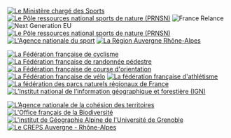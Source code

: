 [![Le Ministère chargé des Sports](/medias/Ministere_sports_2022.png)](https://www.sports.gouv.fr/)<spacer w="1"></spacer>
[![Le Pôle ressources national sports de nature (PRNSN)](/medias/prnsn.png)](https://www.sportsdenature.gouv.fr/)<spacer w="1"></spacer>
![France Relance](/medias/France_Relance.png)<spacer w="0"></spacer>
![Next Generation EU](/medias/NextGenerationEU.png)<spacer w="0"></spacer>
[![Le Pôle ressources national sports de nature (PRNSN)](/medias/Paris2024.png)](https://generation.paris2024.org/impact-2024)<spacer w="0"></spacer>
[![L'Agence nationale du sport](/medias/ans.png)](https://www.agencedusport.fr/)<spacer w="0"></spacer>
[![La Région Auvergne Rhône-Alpes](/medias/region-auvergne-rhone-alpes.png)](https://www.auvergnerhonealpes.fr/)<spacer w="1"></spacer>

[![La Fédération française de cyclisme](/medias/ffc.png)](https://www.ffc.fr/)<spacer w="1"></spacer>
[![La Fédération française de randonnée pédestre](/medias/ffrp.png)](https://www.ffrandonnee.fr/)<spacer w="1"></spacer>
[![La Fédération française de course d'orientation](/medias/ffco.png)](http://ffcorientation.fr/)<spacer w="1"></spacer>
[![La Fédération française de vélo](/medias/ffvelo.png)](https://ffvelo.fr/)<spacer w="1"></spacer>
[![La fédération française d'athlétisme](/medias/ffa.png)](https://www.athle.fr/)<spacer w="1"></spacer>
[![La fédération des parcs naturels régionaux de France](/medias/FPNR.png)](https://www.parcs-naturels-regionaux.fr/)<spacer w="1"></spacer>
[![L’Institut national de l’information géographique et forestière (IGN)](/medias/ign.png)](https://www.ign.fr/)<spacer w="1"></spacer>

[![L’Agence nationale de la cohésion des territoires](/medias/ANCT.png)](https://agence-cohesion-territoires.gouv.fr/)<spacer w="1"></spacer>
[![L'Office français de la Biodiversité](/medias/OFB.png)](https://www.ofb.gouv.fr/)
[![L'institut de Géographie Alpine de l'Université de Grenoble](/medias/iuga.png)](https://iuga.univ-grenoble-alpes.fr/)<spacer w="1"></spacer>
[![Le CREPS Auvergne - Rhône-Alpes](/medias/creps.png)](https://www.creps-rhonealpes.sports.gouv.fr/)
